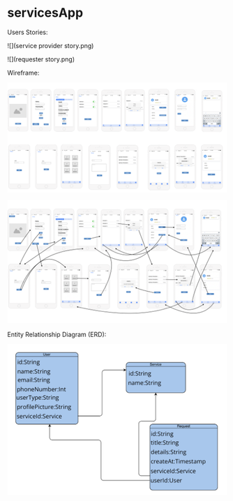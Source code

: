 # servicesApp

Users Stories:

![](service provider story.png)

![](requester story.png)


Wireframe:

![](wireframe.png)

![](wireframe1.png)


Entity Relationship Diagram (ERD):

![](ERD.png)


